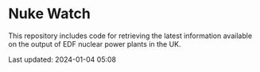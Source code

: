# Nuke Watch

This repository includes code for retrieving the latest information available on the output of EDF nuclear power plants in the UK.

Last updated: 2024-01-04 05:08